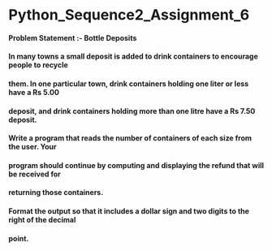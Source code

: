 # Python_Sequence2_Assignment_6

#### Problem Statement :- Bottle Deposits

#### In many towns a small deposit is added to drink containers to encourage people to recycle
#### them. In one particular town, drink containers holding one liter or less have a Rs 5.00
#### deposit, and drink containers holding more than one litre have a Rs 7.50 deposit.
#### Write a program that reads the number of containers of each size from the user. Your
#### program should continue by computing and displaying the refund that will be received for
#### returning those containers.
#### Format the output so that it includes a dollar sign and two digits to the right of the decimal
#### point.
